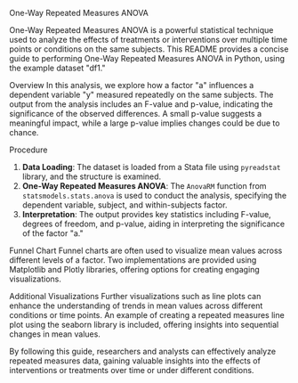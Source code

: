 One-Way Repeated Measures ANOVA

One-Way Repeated Measures ANOVA is a powerful statistical technique used to analyze the effects of treatments or interventions over multiple time points or conditions on the same subjects. This README provides a concise guide to performing One-Way Repeated Measures ANOVA in Python, using the example dataset "df1." 

 Overview
In this analysis, we explore how a factor "a" influences a dependent variable "y" measured repeatedly on the same subjects. The output from the analysis includes an F-value and p-value, indicating the significance of the observed differences. A small p-value suggests a meaningful impact, while a large p-value implies changes could be due to chance.

 Procedure
1. **Data Loading**: The dataset is loaded from a Stata file using `pyreadstat` library, and the structure is examined.
2. **One-Way Repeated Measures ANOVA**: The `AnovaRM` function from `statsmodels.stats.anova` is used to conduct the analysis, specifying the dependent variable, subject, and within-subjects factor.
3. **Interpretation**: The output provides key statistics including F-value, degrees of freedom, and p-value, aiding in interpreting the significance of the factor "a."

 Funnel Chart
Funnel charts are often used to visualize mean values across different levels of a factor. Two implementations are provided using Matplotlib and Plotly libraries, offering options for creating engaging visualizations.

 Additional Visualizations
Further visualizations such as line plots can enhance the understanding of trends in mean values across different conditions or time points. An example of creating a repeated measures line plot using the seaborn library is included, offering insights into sequential changes in mean values.

By following this guide, researchers and analysts can effectively analyze repeated measures data, gaining valuable insights into the effects of interventions or treatments over time or under different conditions.
